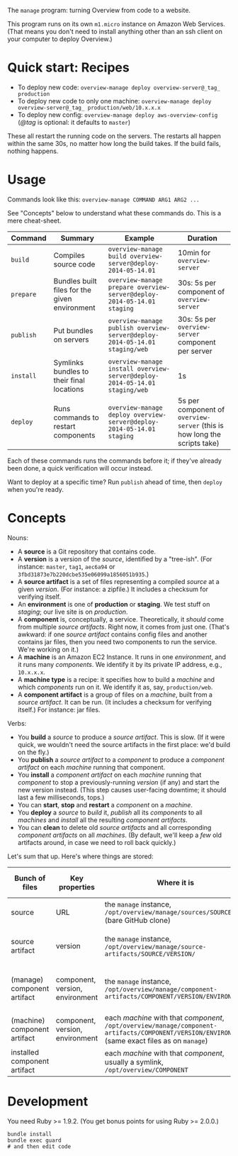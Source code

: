 The `manage` program: turning Overview from code to a website.

This program runs on its own `m1.micro` instance on Amazon Web Services.
(That means you don't need to install anything other than an ssh client on your
computer to deploy Overview.)

# Quick start: Recipes

* To deploy new code: `overview-manage deploy overview-server@_tag_ production`
* To deploy new code to only one machine: `overview-manage deploy overview-server@_tag_ production/web/10.x.x.x`
* To deploy new config: `overview-manage deploy aws-overview-config` (_@tag_ is optional: it defaults to `master`)

These all restart the running code on the servers. The restarts all happen within the same 30s, no matter how long the build takes. If the build fails, nothing happens.

# Usage

Commands look like this: `overview-manage COMMAND ARG1 ARG2 ...`

See "Concepts" below to understand what these commands do. This is a mere cheat-sheet.

| Command | Summary | Example | Duration |
| ------- | ------- | ------- | -------- |
| `build` | Compiles source code | `overview-manage build overview-server@deploy-2014-05-14.01` | 10min for `overview-server` |
| `prepare` | Bundles built files for the given environment | `overview-manage prepare overview-server@deploy-2014-05-14.01 staging` | 30s: 5s per component of `overview-server` |
| `publish` | Put bundles on servers | `overview-manage publish overview-server@deploy-2014-05-14.01 staging/web` | 30s: 5s per `overview-server` component per server |
| `install` | Symlinks bundles to their final locations | `overview-manage install overview-server@deploy-2014-05-14.01 staging/web` | 1s |
| `deploy` | Runs commands to restart components | `overview-manage deploy overview-server@deploy-2014-05-14.01 staging` | 5s per component of `overview-server` (this is how long the scripts take) |

Each of these commands runs the commands before it; if they've already been done, a quick verification will occur instead.

Want to deploy at a specific time? Run `publish` ahead of time, then `deploy` when you're ready.

# Concepts

Nouns:

* A **source** is a Git repository that contains code.
* A **version** is a version of the *source*, identified by a "tree-ish". (For instance: `master`, `tag1`, `aec6a94` or `3fbd31873e7b220dcbe535e06099a1856051b935`.)
* A **source artifact** is a set of files representing a compiled *source* at a given *version*. (For instance: a zipfile.) It includes a checksum for verifying itself.
* An **environment** is one of **production** or **staging**. We test stuff on *staging*; our live site is on *production*.
* A **component** is, conceptually, a service. Theoretically, it _should_ come from multiple *source artifacts*. Right now, it comes from just one. (That's awkward: if one *source artifact* contains config files and another contains jar files, then you need two components to run the service. We're working on it.)
* A **machine** is an Amazon EC2 Instance. It runs in one *environment*, and it runs many *components*. We identify it by its private IP address, e.g., `10.x.x.x`.
* A **machine type** is a recipe: it specifies how to build a *machine* and which *components* run on it. We identify it as, say, `production/web`.
* A **component artifact** is a group of files on a *machine*, built from a *source artifact*. It can be run. (It includes a checksum for verifying itself.) For instance: jar files.

Verbs:

* You **build** a *source* to produce a *source artifact*. This is slow. (If it were quick, we wouldn't need the source artifacts in the first place: we'd build on the fly.)
* You **publish** a *source artifact* to a *component* to produce a *component artifact* on each *machine* running that component.
* You **install** a *component artifact* on each *machine* running that *component* to stop a previously-running *version* (if any) and start the new version instead. (This step causes user-facing downtime; it should last a few milliseconds, tops.)
* You can **start**, **stop** and **restart** a *component* on a *machine*.
* You **deploy** a *source* to *build* it, *publish* all its *components*  to all *machines* and *install* all the resulting *component artifacts*.
* You can **clean** to delete old *source artifacts* and all corresponding *component artifacts* on all *machines*. (By default, we'll keep a _few_ old artifacts around, in case we need to roll back quickly.)

Let's sum that up. Here's where things are stored:

| Bunch of files | Key properties | Where it is | What you can do with it |
| -------------- | -------------- | ----------- | ----------------------- |
| source | URL | the `manage` instance, `/opt/overview/manage/sources/SOURCE.git` (bare GitHub clone) | *build* at a given version |
| source artifact | version | the `manage` instance, `/opt/overview/manage/source-artifacts/SOURCE/VERSION/` | *prepare* to publish; *verify* |
| (manage) component artifact | component, version, environment | the `manage` instance, `/opt/overview/manage/component-artifacts/COMPONENT/VERSION/ENVIRONMENT` | *publish* to all relevant machines; *verify* |
| (machine) component artifact | component, version, environment | each *machine* with that *component*, `/opt/overview/manage/component-artifacts/COMPONENT/VERSION/ENVIRONMENT` (same exact files as on `manage`) | *install*; *verify* |
| installed component artifact | | each *machine* with that *component*, usually a symlink, `/opt/overview/COMPONENT` | *start*, *stop*, *restart* |

# Development

You need Ruby >= 1.9.2. (You get bonus points for using Ruby >= 2.0.0.)

    bundle install
    bundle exec guard
    # and then edit code
